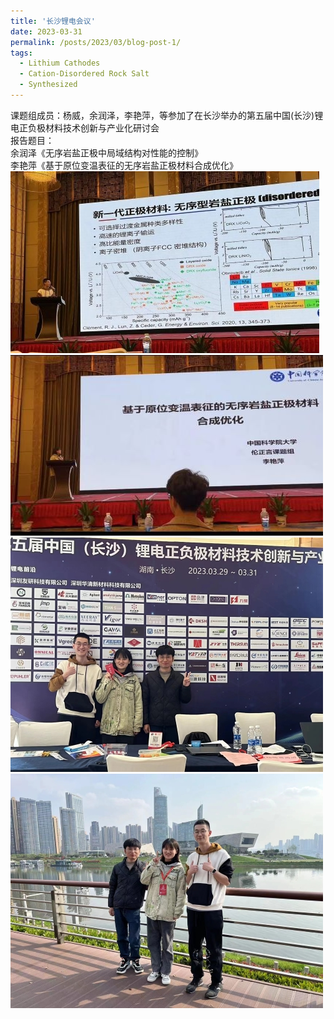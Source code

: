 ```yaml
---
title: '长沙锂电会议'
date: 2023-03-31
permalink: /posts/2023/03/blog-post-1/
tags:
  - Lithium Cathodes
  - Cation-Disordered Rock Salt
  - Synthesized
---
```


课题组成员：杨威，余润泽，李艳萍，等参加了在长沙举办的第五届中国(长沙)锂电正负极材料技术创新与产业化研讨会<br>
报告题目：<br>
余润泽《无序岩盐正极中局域结构对性能的控制》<br>
李艳萍《基于原位变温表征的无序岩盐正极材料合成优化》<br>
![meeting1.jpg](/images/meeting1.jpg)![meeting2.jpg](/images/meeting2.jpg)![meeting3.jpg](/images/meeting3.jpg)![meeting4.jpg](/images/meeting4.jpg)

